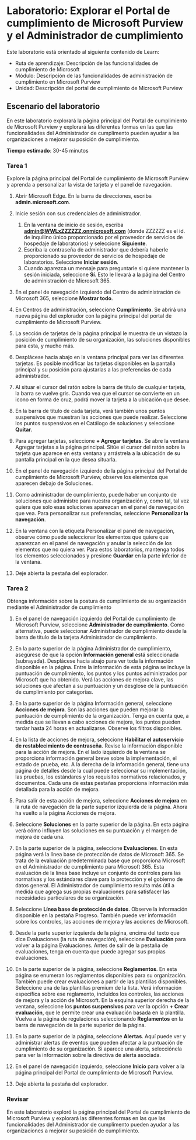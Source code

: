 <!---
---
Laboratorio: Título: "Exploración del portal de cumplimiento y el administrador de cumplimiento de Microsoft Purview" Ruta de aprendizaje/Módulo/Unidad: "Ruta de aprendizaje: Descripción de las funcionalidades de cumplimiento de Microsoft; Módulo 2: Descripción de las funcionalidades de administración de cumplimiento en Microsoft Purview; Unidad 2: Descripción del portal de cumplimiento de Microsoft Purview"
---
--->

# Laboratorio: Explorar el Portal de cumplimiento de Microsoft Purview y el Administrador de cumplimiento

Este laboratorio está orientado al siguiente contenido de Learn:

- Ruta de aprendizaje: Descripción de las funcionalidades de cumplimiento de Microsoft
- Módulo: Descripción de las funcionalidades de administración de cumplimiento en Microsoft Purview
- Unidad: Descripción del portal de cumplimiento de Microsoft Purview

## Escenario del laboratorio

En este laboratorio explorará la página principal del Portal de cumplimiento de Microsoft Purview y explorará las diferentes formas en las que las funcionalidades del Administrador de cumplimento pueden ayudar a las organizaciones a mejorar su posición de cumplimiento.

**Tiempo estimado**: 30-45 minutos

### Tarea 1

Explore la página principal del Portal de cumplimiento de Microsoft Purview y aprenda a personalizar la vista de tarjeta y el panel de navegación.

1. Abrir Microsoft Edge. En la barra de direcciones, escriba **admin.microsoft.com**.
1. Inicie sesión con sus credenciales de administrador.
    1. En la ventana de inicio de sesión, escriba **admin@WWLxZZZZZZ.onmicrosoft.com** (donde ZZZZZZ es el id. de inquilino único proporcionado por el proveedor de servicios de hospedaje de laboratorios) y seleccione **Siguiente**.
    1. Escriba la contraseña de administrador que debería haberle proporcionado su proveedor de servicios de hospedaje de laboratorios. Seleccione **Iniciar sesión**.
    1. Cuando aparezca un mensaje para preguntarle si quiere mantener la sesión iniciada, seleccione **Sí**. Esto le llevará a la página del Centro de administración de Microsoft 365.

1. En el panel de navegación izquierdo del Centro de administración de Microsoft 365, seleccione **Mostrar todo**.

1. En Centros de administración, seleccione **Cumplimiento**.  Se abrirá una nueva página del explorador con la página principal del portal de cumplimiento de Microsoft Purview.  

1. La sección de tarjetas de la página principal le muestra de un vistazo la posición de cumplimiento de su organización, las soluciones disponibles para esta, y mucho más.

1. Desplácese hacia abajo en la ventana principal para ver las diferentes tarjetas. Es posible modificar las tarjetas disponibles en la pantalla principal y su posición para ajustarlas a las preferencias de cada administrador.  

1. Al situar el cursor del ratón sobre la barra de título de cualquier tarjeta, la barra se vuelve gris.  Cuando vea que el cursor se convierte en un icono en forma de cruz, podrá mover la tarjeta a la ubicación que desee.

1. En la barra de título de cada tarjeta, verá también unos puntos suspensivos que muestran las acciones que puede realizar.  Seleccione los puntos suspensivos en el Catálogo de soluciones y seleccione **Quitar**.

1. Para agregar tarjetas, seleccione **+ Agregar tarjetas**.  Se abre la ventana Agregar tarjetas a la página principal.  Sitúe el cursor del ratón sobre la tarjeta que aparece en esta ventana y arrástrela a la ubicación de su pantalla principal en la que desea situarla.

1. En el panel de navegación izquierdo de la página principal del Portal de cumplimiento de Microsoft Purview, observe los elementos que aparecen debajo de Soluciones.  

1. Como administrador de cumplimiento, puede haber un conjunto de soluciones que administre para nuestra organización y, como tal, tal vez quiera que solo esas soluciones aparezcan en el panel de navegación que vea. Para personalizar sus preferencias, seleccione **Personalizar la navegación**.  

1. En la ventana con la etiqueta Personalizar el panel de navegación, observe cómo puede seleccionar los elementos que quiere que aparezcan en el panel de navegación y anular la selección de los elementos que no quiera ver. Para estos laboratorios, mantenga todos los elementos seleccionados y presione **Guardar** en la parte inferior de la ventana.  

1. Deje abierta la pestaña del explorador.

### Tarea 2

Obtenga información sobre la postura de cumplimiento de su organización mediante el Administrador de cumplimiento

1. En el panel de navegación izquierdo del Portal de cumplimiento de Microsoft Purview, seleccione **Administrador de cumplimiento**.  Como alternativa, puede seleccionar Administrador de cumplimiento desde la barra de título de la tarjeta Administrador de cumplimiento.

1. En la parte superior de la página Administrador de cumplimiento, asegúrese de que la opción **Información general** está seleccionada (subrayada). Desplácese hacia abajo para ver toda la información disponible en la página.  Entre la información de esta página se incluye la puntuación de cumplimiento, los puntos y los puntos administrados por Microsoft que ha obtenido.   Verá las acciones de mejora clave, las soluciones que afectan a su puntuación y un desglose de la puntuación de cumplimiento por categorías.

1. En la parte superior de la página Información general, seleccione **Acciones de mejora**.  Son las acciones que pueden mejorar la puntuación de cumplimiento de la organización. Tenga en cuenta que, a medida que se llevan a cabo acciones de mejora, los puntos pueden tardar hasta 24 horas en actualizarse.  Observe los filtros disponibles.

1. En la lista de acciones de mejora, seleccione **Habilitar el autoservicio de restablecimiento de contraseña**.  Revise la información disponible para la acción de mejora.  En el lado izquierdo de la ventana se proporciona información general breve sobre la implementación, el estado de prueba, etc. A la derecha de la información general, tiene una página de detalles desde la cual puede seleccionar su implementación, las pruebas, los estándares y los requisitos normativos relacionados, y documentos. Cada una de estas pestañas proporciona información más detallada para la acción de mejora.

1. Para salir de esta acción de mejora, seleccione **Acciones de mejora** en la ruta de navegación de la parte superior izquierda de la página.  Ahora ha vuelto a la página Acciones de mejora.

1. Seleccione **Soluciones** en la parte superior de la página. En esta página verá cómo influyen las soluciones en su puntuación y el margen de mejora de cada una.

1. En la parte superior de la página, seleccione **Evaluaciones**. En esta página verá la línea base de protección de datos de Microsoft 365.  Se trata de la evaluación predeterminada base que proporciona Microsoft en el Administrador de cumplimiento para Microsoft 365.  Esta evaluación de la línea base incluye un conjunto de controles para las normativas y los estándares clave para la protección y el gobierno de datos general. El Administrador de cumplimiento resulta más útil a medida que agrega sus propias evaluaciones para satisfacer las necesidades particulares de su organización.

1. Seleccione **Línea base de protección de datos**.  Observe la información disponible en la pestaña Progreso. También puede ver información sobre los controles, las acciones de mejora y las acciones de Microsoft.  

1. Desde la parte superior izquierda de la página, encima del texto que dice Evaluaciones (la ruta de navegación), seleccione **Evaluación** para volver a la página Evaluaciones.  Antes de salir de la pestaña de evaluaciones, tenga en cuenta que puede agregar sus propias evaluaciones.

1. En la parte superior de la página, seleccione **Reglamentos**.  En esta página se enumeran los reglamentos disponibles para su organización. También puede crear evaluaciones a partir de las plantillas disponibles.  Seleccione una de las plantillas premium de la lista.  Verá información específica sobre ese reglamento, incluidos los controles, las acciones de mejora y la acción de Microsoft.  En la esquina superior derecha de la ventana, seleccione los **puntos suspensivos** para ver la opción **+ Crear evaluación**, que le permite crear una evaluación basada en la plantilla.  Vuelva a la página de regulaciones seleccionando **Reglamentos** en la barra de navegación de la parte superior de la página.

1. En la parte superior de la página, seleccione **Alertas**.   Aquí puede ver y administrar alertas de eventos que pueden afectar a la puntuación de cumplimiento de su organización.  Si aparece una alerta, selecciónela para ver la información sobre la directiva de alerta asociada.

1. En el panel de navegación izquierdo, seleccione **Inicio** para volver a la página principal del Portal de cumplimiento de Microsoft Purview.

1. Deje abierta la pestaña del explorador.

### Revisar

En este laboratorio exploró la página principal del Portal de cumplimiento de Microsoft Purview y explorará las diferentes formas en las que las funcionalidades del Administrador de cumplimento pueden ayudar a las organizaciones a mejorar su posición de cumplimiento.

